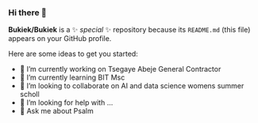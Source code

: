 ### Hi there 👋


**Bukiek/Bukiek** is a ✨ _special_ ✨ repository because its `README.md` (this file) appears on your GitHub profile.

Here are some ideas to get you started:

- 🔭 I’m currently working on Tsegaye Abeje General Contractor
- 🌱 I’m currently learning BIT Msc
- 👯 I’m looking to collaborate on AI and data science womens summer scholl
- 🤔 I’m looking for help with ...
- 💬 Ask me about Psalm


